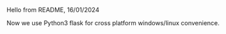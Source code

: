 Hello from README, 16/01/2024

Now we use Python3 flask for cross platform windows/linux convenience. 